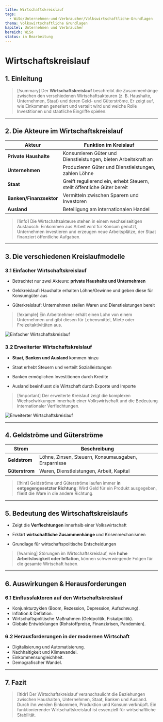 ```yaml
---
title: Wirtschaftskreislauf
tags:
  - WiSo/Unternehmen-und-Verbraucher/Volkswirtschaftliche-Grundlagen
thema: Volkswirtschaftliche Grundlagen
kapitel: Unternehmen und Verbraucher
bereich: WiSo
status: in Bearbeitung
---
```

# Wirtschaftskreislauf

## 1. Einleitung

> [!summary] Der **Wirtschaftskreislauf** beschreibt die Zusammenhänge zwischen den verschiedenen Wirtschaftsakteuren (z. B. Haushalte, Unternehmen, Staat) und deren Geld- und Güterströme. Er zeigt auf, wie Einkommen generiert und verteilt wird und welche Rolle Investitionen und staatliche Eingriffe spielen.

---

## 2. Die Akteure im Wirtschaftskreislauf

|Akteur|Funktion im Kreislauf|
|---|---|
|**Private Haushalte**|Konsumieren Güter und Dienstleistungen, bieten Arbeitskraft an|
|**Unternehmen**|Produzieren Güter und Dienstleistungen, zahlen Löhne|
|**Staat**|Greift regulierend ein, erhebt Steuern, stellt öffentliche Güter bereit|
|**Banken/Finanzsektor**|Vermitteln zwischen Sparern und Investoren|
|**Ausland**|Beteiligung am internationalen Handel|

> [!info] Die Wirtschaftsakteure stehen in einem wechselseitigen Austausch: Einkommen aus Arbeit wird für Konsum genutzt, Unternehmen investieren und erzeugen neue Arbeitsplätze, der Staat finanziert öffentliche Aufgaben.

---

## 3. Die verschiedenen Kreislaufmodelle

### 3.1 **Einfacher Wirtschaftskreislauf**

- Betrachtet nur zwei Akteure: **private Haushalte und Unternehmen**
    
- Geldkreislauf: Haushalte erhalten Löhne/Gewinne und geben diese für Konsumgüter aus
    
- Güterkreislauf: Unternehmen stellen Waren und Dienstleistungen bereit
    

> [!example] Ein Arbeitnehmer erhält einen Lohn von einem Unternehmen und gibt diesen für Lebensmittel, Miete oder Freizeitaktivitäten aus.

![Einfacher Wirtschaftskreislauf](https://d1g9li960vagp7.cloudfront.net/wp-content/uploads/2024/03/Wordpress_Wirtschaftskreislauf_Zinsen-1024x576.jpg)

### 3.2 **Erweiterter Wirtschaftskreislauf**

- **Staat, Banken und Ausland** kommen hinzu
    
- Staat erhebt Steuern und verteilt Sozialleistungen
    
- Banken ermöglichen Investitionen durch Kredite
    
- Ausland beeinflusst die Wirtschaft durch Exporte und Importe
    

> [!important] Der erweiterte Kreislauf zeigt die komplexen Wechselwirkungen innerhalb einer Volkswirtschaft und die Bedeutung internationaler Verflechtungen.

![Erweiterter Wirtschaftskreislauf](https://d1g9li960vagp7.cloudfront.net/wp-content/uploads/2024/03/Wordpress_Wirtschaftskreislauf-2-1024x576.png)

---

## 4. Geldströme und Güterströme

|**Strom**|**Beschreibung**|
|---|---|
|**Geldstrom**|Löhne, Zinsen, Steuern, Konsumausgaben, Ersparnisse|
|**Güterstrom**|Waren, Dienstleistungen, Arbeit, Kapital|

> [!hint] Geldströme und Güterströme laufen immer **in entgegengesetzter Richtung**: Wird Geld für ein Produkt ausgegeben, fließt die Ware in die andere Richtung.

---

## 5. Bedeutung des Wirtschaftskreislaufs

- Zeigt die **Verflechtungen** innerhalb einer Volkswirtschaft
    
- Erklärt **wirtschaftliche Zusammenhänge** und Krisenmechanismen
    
- Grundlage für wirtschaftspolitische Entscheidungen
    

> [!warning] Störungen im Wirtschaftskreislauf, wie **hohe Arbeitslosigkeit oder Inflation**, können schwerwiegende Folgen für die gesamte Wirtschaft haben.

---

## 6. Auswirkungen & Herausforderungen

### 6.1 Einflussfaktoren auf den Wirtschaftskreislauf

- Konjunkturzyklen (Boom, Rezession, Depression, Aufschwung).
- Inflation & Deflation.
- Wirtschaftspolitische Maßnahmen (Geldpolitik, Fiskalpolitik).
- Globale Entwicklungen (Rohstoffpreise, Finanzkrisen, Pandemien).

### 6.2 Herausforderungen in der modernen Wirtschaft

- Digitalisierung und Automatisierung.
- Nachhaltigkeit und Klimawandel.
- Einkommensungleichheit.
- Demografischer Wandel.

---

## 7. Fazit

> [!tldr] Der Wirtschaftskreislauf veranschaulicht die Beziehungen zwischen Haushalten, Unternehmen, Staat, Banken und Ausland. Durch ihn werden Einkommen, Produktion und Konsum verknüpft. Ein funktionierender Wirtschaftskreislauf ist essenziell für wirtschaftliche Stabilität.